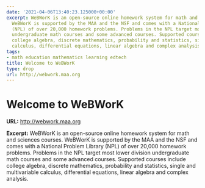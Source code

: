 ```yaml
---
date: '2021-04-06T13:40:23.125000+00:00'
excerpt: WeBWorK is an open-source online homework system for math and sciences courses.
  WeBWorK is supported by the MAA and the NSF and comes with a National Problem Library
  (NPL) of over 20,000 homework problems. Problems in the NPL target most lower division
  undergraduate math courses and some advanced courses. Supported courses include
  college algebra, discrete mathematics, probability and statistics, single and multivariable
  calculus, differential equations, linear algebra and complex analysis.
tags:
- math education mathematics learning edtech
title: Welcome to WeBWorK
type: drop
url: http://webwork.maa.org
---
```


# Welcome to WeBWorK

**URL:** http://webwork.maa.org

**Excerpt:** WeBWorK is an open-source online homework system for math and sciences courses. WeBWorK is supported by the MAA and the NSF and comes with a National Problem Library (NPL) of over 20,000 homework problems. Problems in the NPL target most lower division undergraduate math courses and some advanced courses. Supported courses include college algebra, discrete mathematics, probability and statistics, single and multivariable calculus, differential equations, linear algebra and complex analysis.
